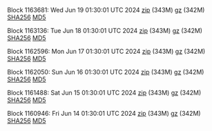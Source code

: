 Block 1163681: Wed Jun 19 01:30:01 UTC 2024 [zip](https://files.01coin.io/mainnet/2024-06-19/bootstrap.dat.zip) (343M) [gz](https://files.01coin.io/mainnet/2024-06-19/bootstrap.dat.tar.gz) (342M) [SHA256](https://files.01coin.io/mainnet/2024-06-19/sha256.txt) [MD5](https://files.01coin.io/mainnet/2024-06-19/md5.txt)

Block 1163136: Tue Jun 18 01:30:01 UTC 2024 [zip](https://files.01coin.io/mainnet/2024-06-18/bootstrap.dat.zip) (343M) [gz](https://files.01coin.io/mainnet/2024-06-18/bootstrap.dat.tar.gz) (342M) [SHA256](https://files.01coin.io/mainnet/2024-06-18/sha256.txt) [MD5](https://files.01coin.io/mainnet/2024-06-18/md5.txt)

Block 1162596: Mon Jun 17 01:30:01 UTC 2024 [zip](https://files.01coin.io/mainnet/2024-06-17/bootstrap.dat.zip) (343M) [gz](https://files.01coin.io/mainnet/2024-06-17/bootstrap.dat.tar.gz) (342M) [SHA256](https://files.01coin.io/mainnet/2024-06-17/sha256.txt) [MD5](https://files.01coin.io/mainnet/2024-06-17/md5.txt)

Block 1162050: Sun Jun 16 01:30:01 UTC 2024 [zip](https://files.01coin.io/mainnet/2024-06-16/bootstrap.dat.zip) (343M) [gz](https://files.01coin.io/mainnet/2024-06-16/bootstrap.dat.tar.gz) (342M) [SHA256](https://files.01coin.io/mainnet/2024-06-16/sha256.txt) [MD5](https://files.01coin.io/mainnet/2024-06-16/md5.txt)

Block 1161488: Sat Jun 15 01:30:01 UTC 2024 [zip](https://files.01coin.io/mainnet/2024-06-15/bootstrap.dat.zip) (343M) [gz](https://files.01coin.io/mainnet/2024-06-15/bootstrap.dat.tar.gz) (342M) [SHA256](https://files.01coin.io/mainnet/2024-06-15/sha256.txt) [MD5](https://files.01coin.io/mainnet/2024-06-15/md5.txt)

Block 1160946: Fri Jun 14 01:30:01 UTC 2024 [zip](https://files.01coin.io/mainnet/2024-06-14/bootstrap.dat.zip) (343M) [gz](https://files.01coin.io/mainnet/2024-06-14/bootstrap.dat.tar.gz) (342M) [SHA256](https://files.01coin.io/mainnet/2024-06-14/sha256.txt) [MD5](https://files.01coin.io/mainnet/2024-06-14/md5.txt)
